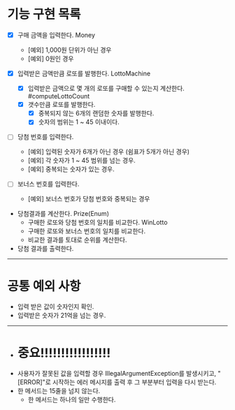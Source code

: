 # 기능 구현 목록
- [x] 구매 금액을 입력한다. Money
  - [예외] 1,000원 단위가 아닌 경우
  - [예외] 0원인 경우

- [x] 입력받은 금액만큼 로또를 발행한다. LottoMachine
  - [x] 입력받은 금액으로 몇 개의 로또를 구매할 수 있는지 계산한다. #computeLottoCount
  - [x] 갯수만큼 로또를 발행한다.
     - [x] 중복되지 않는 6개의 랜덤한 숫자를 발행한다.
     - [x] 숫자의 범위는 1 ~ 45 이내이다.

- [ ] 당첨 번호를 입력한다.
  - [예외] 입력된 숫자가 6개가 아닌 경우 (쉼표가 5개가 아닌 경우)
  - [예외] 각 숫자가 1 ~ 45 범위를 넘는 경우.
  - [예외] 중복되는 숫자가 있는 경우.
- [ ] 보너스 번호를 입력한다.
  - [예외] 보너스 번호가 당첨 번호와 중복되는 경우

- 당첨결과를 계산한다. Prize(Enum)
  - 구매한 로또와 당첨 번호의 일치를 비교한다. WinLotto
  - 구매한 로또와 보너스 번호의 일치를 비교한다.
  - 비교한 결과를 토대로 순위를 계산한다.
- 당첨 결과를 출력한다. 

* * * 
# 공통 예외 사항
- 입력 받은 값이 숫자인지 확인.
- 입력받은 숫자가 21억을 넘는 경우.

* * *
- # 중요!!!!!!!!!!!!!!!!!
- 사용자가 잘못된 값을 입력할 경우 IllegalArgumentException를 발생시키고, 
    "[ERROR]"로 시작하는 에러 메시지를 출력 후 그 부분부터 입력을 다시 받는다.
- 한 메서드는 15줄을 넘지 않는다.
   - 한 메서드는 하나의 일만 수행한다.